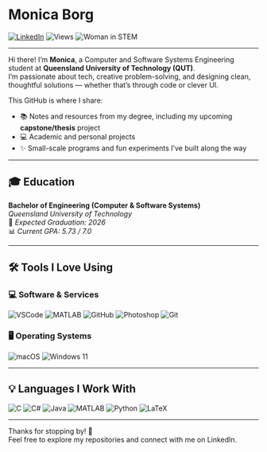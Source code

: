 # Monica Borg

[![LinkedIn](https://img.shields.io/badge/LinkedIn-Connect-accbee?style=for-the-badge&logo=linkedin&logoColor=white)](https://www.linkedin.com/in/monicaborg/)
![Views](https://komarev.com/ghpvc/?username=monicaborg&style=for-the-badge&color=f4c2c2)
![Woman in STEM](https://img.shields.io/badge/💖-Girl_in_STEM-f7cce6?style=for-the-badge)

---

Hi there! I’m **Monica**, a Computer and Software Systems Engineering student at **Queensland University of Technology (QUT)**.  
I’m passionate about tech, creative problem-solving, and designing clean, thoughtful solutions — whether that’s through code or clever UI.

This GitHub is where I share:
- 📚 Notes and resources from my degree, including my upcoming **capstone/thesis** project  
- 💻 Academic and personal projects  
- ✨ Small-scale programs and fun experiments I’ve built along the way

---

## 🎓 Education

**Bachelor of Engineering (Computer & Software Systems)**  
_Queensland University of Technology_  
📅 *Expected Graduation: 2026*  
📊 *Current GPA: 5.73 / 7.0*

---

## 🛠️ Tools I Love Using

### 💻 Software & Services

![VSCode](https://img.shields.io/badge/VSCode-b0d4ff?style=for-the-badge&logo=visual-studio-code&logoColor=white)
![MATLAB](https://img.shields.io/badge/MATLAB-ffc6c6?style=for-the-badge&logo=MathWorks&logoColor=white)
![GitHub](https://img.shields.io/badge/GitHub-e6e6fa?style=for-the-badge&logo=github&logoColor=black)
![Photoshop](https://img.shields.io/badge/Photoshop-aec6cf?style=for-the-badge&logo=adobe-photoshop&logoColor=white)
![Git](https://img.shields.io/badge/Git-ffb6b9?style=for-the-badge&logo=git&logoColor=white)

### 🖥️ Operating Systems

![macOS](https://img.shields.io/badge/macOS-cdb4db?style=for-the-badge&logo=apple&logoColor=white)
![Windows 11](https://img.shields.io/badge/Windows_11-b5ead7?style=for-the-badge&logo=windows&logoColor=white)

---

## 💡 Languages I Work With

![C](https://img.shields.io/badge/C-9ad0ec?style=for-the-badge&logo=c&logoColor=black)
![C#](https://img.shields.io/badge/C%23-eccbf0?style=for-the-badge&logo=c-sharp&logoColor=black)
![Java](https://img.shields.io/badge/Java-fbc4ab?style=for-the-badge&logo=java&logoColor=black)
![MATLAB](https://img.shields.io/badge/MATLAB-ffd6e0?style=for-the-badge&logo=MathWorks&logoColor=black)
![Python](https://img.shields.io/badge/Python-ffe5b4?style=for-the-badge&logo=python&logoColor=black)
![LaTeX](https://img.shields.io/badge/LaTeX-d5aaff?style=for-the-badge&logo=latex&logoColor=black)

---

Thanks for stopping by! 🌸  
Feel free to explore my repositories and connect with me on LinkedIn. 
